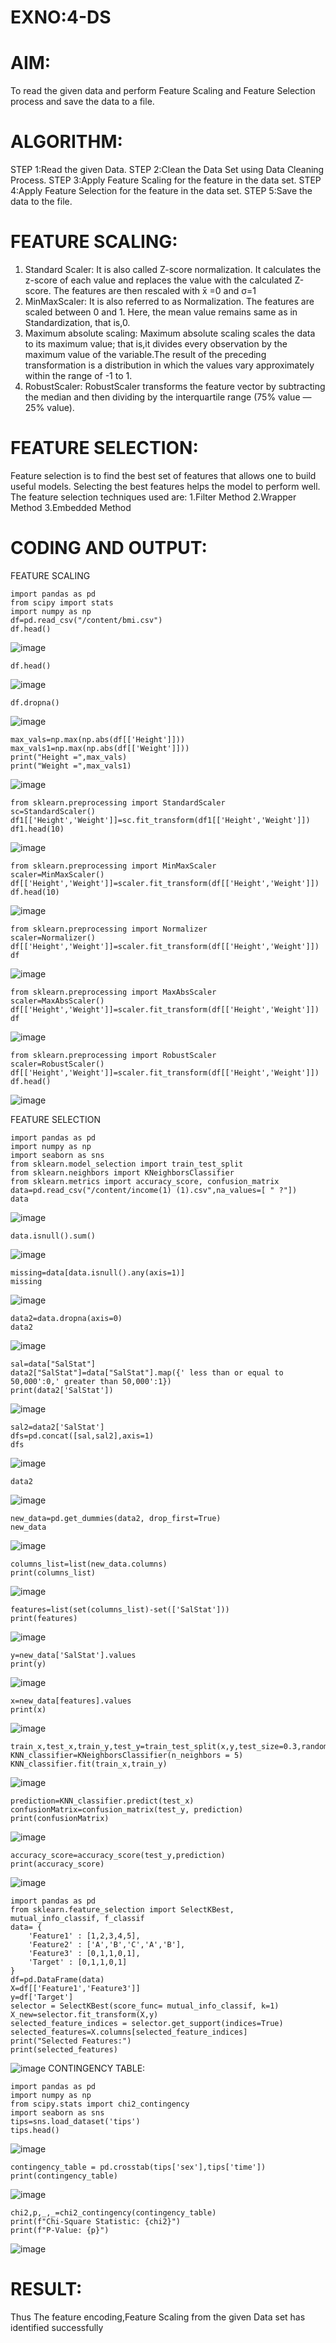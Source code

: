 # EXNO:4-DS
# AIM:
To read the given data and perform Feature Scaling and Feature Selection process and save the
data to a file.

# ALGORITHM:
STEP 1:Read the given Data.
STEP 2:Clean the Data Set using Data Cleaning Process.
STEP 3:Apply Feature Scaling for the feature in the data set.
STEP 4:Apply Feature Selection for the feature in the data set.
STEP 5:Save the data to the file.

# FEATURE SCALING:
1. Standard Scaler: It is also called Z-score normalization. It calculates the z-score of each value and replaces the value with the calculated Z-score. The features are then rescaled with x̄ =0 and σ=1
2. MinMaxScaler: It is also referred to as Normalization. The features are scaled between 0 and 1. Here, the mean value remains same as in Standardization, that is,0.
3. Maximum absolute scaling: Maximum absolute scaling scales the data to its maximum value; that is,it divides every observation by the maximum value of the variable.The result of the preceding transformation is a distribution in which the values vary approximately within the range of -1 to 1.
4. RobustScaler: RobustScaler transforms the feature vector by subtracting the median and then dividing by the interquartile range (75% value — 25% value).

# FEATURE SELECTION:
Feature selection is to find the best set of features that allows one to build useful models. Selecting the best features helps the model to perform well.
The feature selection techniques used are:
1.Filter Method
2.Wrapper Method
3.Embedded Method

# CODING AND OUTPUT:

 FEATURE SCALING
 
```
import pandas as pd
from scipy import stats
import numpy as np
df=pd.read_csv("/content/bmi.csv")
df.head()
```
![image](https://github.com/user-attachments/assets/c26403c9-c6d4-4f65-9d42-fde63fae30b8)
```
df.head()
```
![image](https://github.com/user-attachments/assets/cf0a41a5-0520-4097-abc6-f08f898e669a)
```
df.dropna()
```
![image](https://github.com/user-attachments/assets/43571d09-b1d6-47cd-a85b-aca60ab623c1)
```
max_vals=np.max(np.abs(df[['Height']]))
max_vals1=np.max(np.abs(df[['Weight']]))
print("Height =",max_vals)
print("Weight =",max_vals1)
```
![image](https://github.com/user-attachments/assets/d14c4b67-1bc6-43ae-ab2e-736f26ace936)
```
from sklearn.preprocessing import StandardScaler
sc=StandardScaler()
df1[['Height','Weight']]=sc.fit_transform(df1[['Height','Weight']])
df1.head(10)
```
![image](https://github.com/user-attachments/assets/fb43e8be-7660-4cab-96b5-0553afaa5e3d)
```
from sklearn.preprocessing import MinMaxScaler
scaler=MinMaxScaler()
df[['Height','Weight']]=scaler.fit_transform(df[['Height','Weight']])
df.head(10)
```
![image](https://github.com/user-attachments/assets/1ee797db-4196-4815-864b-9b3991eddbdd)
```
from sklearn.preprocessing import Normalizer
scaler=Normalizer()
df[['Height','Weight']]=scaler.fit_transform(df[['Height','Weight']])
df
```
![image](https://github.com/user-attachments/assets/1ef58e22-51de-4536-8994-96ec0a73fc44)
```
from sklearn.preprocessing import MaxAbsScaler
scaler=MaxAbsScaler()
df[['Height','Weight']]=scaler.fit_transform(df[['Height','Weight']])
df
```
![image](https://github.com/user-attachments/assets/aaff6dbf-2b9a-4606-a621-26fe0e1526c1)
```
from sklearn.preprocessing import RobustScaler
scaler=RobustScaler()
df[['Height','Weight']]=scaler.fit_transform(df[['Height','Weight']])
df.head()
```
![image](https://github.com/user-attachments/assets/fd61b1f0-8820-40ce-bdc1-8c276a354378)

FEATURE SELECTION
```
import pandas as pd
import numpy as np
import seaborn as sns
from sklearn.model_selection import train_test_split
from sklearn.neighbors import KNeighborsClassifier
from sklearn.metrics import accuracy_score, confusion_matrix
data=pd.read_csv("/content/income(1) (1).csv",na_values=[ " ?"])
data
```
![image](https://github.com/user-attachments/assets/1264a873-7d4c-4c9f-9d04-1b5d5850b95a)
```
data.isnull().sum()
```
![image](https://github.com/user-attachments/assets/874d4ead-8a45-43f3-889c-e2443401079d)
```
missing=data[data.isnull().any(axis=1)]
missing
```
![image](https://github.com/user-attachments/assets/8f7b6be1-8715-415a-ac91-bd1d8d45b8c1)
```
data2=data.dropna(axis=0)
data2
```
![image](https://github.com/user-attachments/assets/8def4d04-06c2-42d1-9b31-9fb833e68bea)
```
sal=data["SalStat"]
data2["SalStat"]=data["SalStat"].map({' less than or equal to 50,000':0,' greater than 50,000':1})
print(data2['SalStat'])
```
![image](https://github.com/user-attachments/assets/9651fe05-8984-4d4a-ac3a-7c1e1dd03952)
```
sal2=data2['SalStat']
dfs=pd.concat([sal,sal2],axis=1)
dfs
```
![image](https://github.com/user-attachments/assets/b149efe2-5df2-4cd4-b5df-1231232d43b5)
```
data2
```
![image](https://github.com/user-attachments/assets/265d5cef-ea50-4ae4-a32f-47614a739e6c)
```
new_data=pd.get_dummies(data2, drop_first=True)
new_data
```
![image](https://github.com/user-attachments/assets/c4116321-cadb-4172-b03f-fb1f43b35cbf)
```
columns_list=list(new_data.columns)
print(columns_list)
```
![image](https://github.com/user-attachments/assets/d405c1a2-14a6-433c-80be-50891340ac11)
```
features=list(set(columns_list)-set(['SalStat']))
print(features)
```
![image](https://github.com/user-attachments/assets/4f07e69c-b56c-44ab-b432-c669c320e7ff)
```
y=new_data['SalStat'].values
print(y)
```
![image](https://github.com/user-attachments/assets/b57e99d3-1601-43b8-8259-ddd422f9a0ba)
```
x=new_data[features].values
print(x)
```
![image](https://github.com/user-attachments/assets/a3128607-7a8f-4102-843b-1a3fc4a28874)
```
train_x,test_x,train_y,test_y=train_test_split(x,y,test_size=0.3,random_state=0)
KNN_classifier=KNeighborsClassifier(n_neighbors = 5)
KNN_classifier.fit(train_x,train_y)
```
![image](https://github.com/user-attachments/assets/97206fe8-d966-465b-a39c-b8eb7dc113ae)
```
prediction=KNN_classifier.predict(test_x)
confusionMatrix=confusion_matrix(test_y, prediction)
print(confusionMatrix)
```
![image](https://github.com/user-attachments/assets/0b765d50-fe76-4f93-ac2f-83f8084c34ab)
```
accuracy_score=accuracy_score(test_y,prediction)
print(accuracy_score)
```
![image](https://github.com/user-attachments/assets/5c6d1c49-7b6c-4758-9f48-47e7b2bf90fd)
```
import pandas as pd
from sklearn.feature_selection import SelectKBest, mutual_info_classif, f_classif
data= {
    'Feature1' : [1,2,3,4,5],
    'Feature2' : ['A','B','C','A','B'],
    'Feature3' : [0,1,1,0,1],
    'Target' : [0,1,1,0,1]
}
df=pd.DataFrame(data)
X=df[['Feature1','Feature3']]
y=df['Target']
selector = SelectKBest(score_func= mutual_info_classif, k=1)
X_new=selector.fit_transform(X,y)
selected_feature_indices = selector.get_support(indices=True)
selected_features=X.columns[selected_feature_indices]
print("Selected Features:")
print(selected_features)
```
![image](https://github.com/user-attachments/assets/7c25174d-afaf-4857-9e26-8e8e3c4f82f2)
CONTINGENCY TABLE:
```
import pandas as pd
import numpy as np
from scipy.stats import chi2_contingency
import seaborn as sns
tips=sns.load_dataset('tips')
tips.head()
```
![image](https://github.com/user-attachments/assets/f3776df9-a4bb-4d0c-8e2b-995a8b50ed7f)
```
contingency_table = pd.crosstab(tips['sex'],tips['time'])
print(contingency_table)
```
![image](https://github.com/user-attachments/assets/b06e60b5-f6d2-4966-bbc2-0ef9417df76e)
```
chi2,p,_,_=chi2_contingency(contingency_table)
print(f"Chi-Square Statistic: {chi2}")
print(f"P-Value: {p}")
```
![image](https://github.com/user-attachments/assets/e4153f05-853b-4494-8628-a824f842c470)

# RESULT:
 Thus The feature encoding,Feature Scaling from the given Data set has identified successfully
